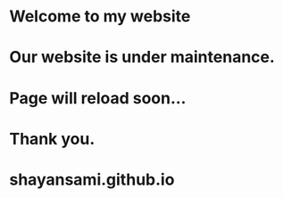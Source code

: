 # Welcome to my website


# Our website is under maintenance.
# Page will reload soon...
# Thank you.
# shayansami.github.io
